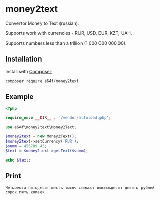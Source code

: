 # money2text
Convertor Money to Text (russian).

Supports work with currencies - RUR, USD, EUR, KZT, UAH.

Supports numbers less than a trillion (1 000 000 000.00).

Installation
------------

Install with [Composer](https://getcomposer.org/);

```bash
composer require e64f/money2text
```

Example
-------



```php
<?php

require_once __DIR__ . '/vendor/autoload.php';

use e64f\money2text\Money2Text;

$money2text = new Money2Text();
$money2text->setCurrency('RUR');
$summ = 456789.45;
$text = $money2text->getText($summ);

echo $text;
```

Print
-----
```text
Четыреста пятьдесят шесть тысяч семьсот восемьдесят девять рублей сорок пять копеек
```